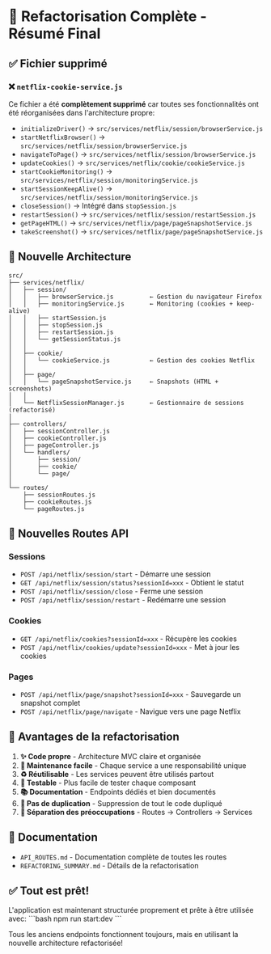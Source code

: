 # 🎉 Refactorisation Complète - Résumé Final

## ✅ Fichier supprimé

### ❌ `netflix-cookie-service.js`
Ce fichier a été **complètement supprimé** car toutes ses fonctionnalités ont été réorganisées dans l'architecture propre:

- `initializeDriver()` → `src/services/netflix/session/browserService.js`
- `startNetflixBrowser()` → `src/services/netflix/session/browserService.js`
- `navigateToPage()` → `src/services/netflix/session/browserService.js`
- `updateCookies()` → `src/services/netflix/cookie/cookieService.js`
- `startCookieMonitoring()` → `src/services/netflix/session/monitoringService.js`
- `startSessionKeepAlive()` → `src/services/netflix/session/monitoringService.js`
- `closeSession()` → Intégré dans `stopSession.js`
- `restartSession()` → `src/services/netflix/session/restartSession.js`
- `getPageHTML()` → `src/services/netflix/page/pageSnapshotService.js`
- `takeScreenshot()` → `src/services/netflix/page/pageSnapshotService.js`

## 📁 Nouvelle Architecture

```
src/
├── services/netflix/
│   ├── session/
│   │   ├── browserService.js          ← Gestion du navigateur Firefox
│   │   ├── monitoringService.js       ← Monitoring (cookies + keep-alive)
│   │   ├── startSession.js
│   │   ├── stopSession.js
│   │   ├── restartSession.js
│   │   └── getSessionStatus.js
│   │
│   ├── cookie/
│   │   └── cookieService.js           ← Gestion des cookies Netflix
│   │
│   ├── page/
│   │   └── pageSnapshotService.js     ← Snapshots (HTML + screenshots)
│   │
│   └── NetflixSessionManager.js       ← Gestionnaire de sessions (refactorisé)
│
├── controllers/
│   ├── sessionController.js
│   ├── cookieController.js
│   ├── pageController.js
│   └── handlers/
│       ├── session/
│       ├── cookie/
│       └── page/
│
└── routes/
    ├── sessionRoutes.js
    ├── cookieRoutes.js
    └── pageRoutes.js
```

## 🚀 Nouvelles Routes API

### Sessions
- `POST /api/netflix/session/start` - Démarre une session
- `GET /api/netflix/session/status?sessionId=xxx` - Obtient le statut
- `POST /api/netflix/session/close` - Ferme une session
- `POST /api/netflix/session/restart` - Redémarre une session

### Cookies
- `GET /api/netflix/cookies?sessionId=xxx` - Récupère les cookies
- `POST /api/netflix/cookies/update?sessionId=xxx` - Met à jour les cookies

### Pages
- `POST /api/netflix/page/snapshot?sessionId=xxx` - Sauvegarde un snapshot complet
- `POST /api/netflix/page/navigate` - Navigue vers une page Netflix

## 🎯 Avantages de la refactorisation

1. **✨ Code propre** - Architecture MVC claire et organisée
2. **🔧 Maintenance facile** - Chaque service a une responsabilité unique
3. **♻️ Réutilisable** - Les services peuvent être utilisés partout
4. **🧪 Testable** - Plus facile de tester chaque composant
5. **📚 Documentation** - Endpoints dédiés et bien documentés
6. **🚫 Pas de duplication** - Suppression de tout le code dupliqué
7. **🎨 Séparation des préoccupations** - Routes → Controllers → Services

## 📖 Documentation

- `API_ROUTES.md` - Documentation complète de toutes les routes
- `REFACTORING_SUMMARY.md` - Détails de la refactorisation

## ✅ Tout est prêt!

L'application est maintenant structurée proprement et prête à être utilisée avec:
\`\`\`bash
npm run start:dev
\`\`\`

Tous les anciens endpoints fonctionnent toujours, mais en utilisant la nouvelle architecture refactorisée!
